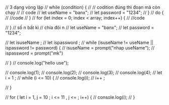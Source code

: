 // 3 dạng vòng lặp
// while (condition) {
//     // codition đúng thì đoạn mã còn chạy
//     // code
//     let useName = "banx";
//     let password = "1234";
// }
// do {
//     //code
// }
// for (let index = 0; index < array; index++) {
//     //code

// }
// số n bất kì
// chia đôi n
// let useName = "banx";
// let password = "1234";

// let isuseName ;
// let ispassword ;
// while (isuseName != useName || ispassword != password) {
//     isuseName = prompt("nhap useName");
//     ispassword = prompt("mk")

// }
// console.log("hello use");

// console.log(1);
// console.log(2);
// console.log(3);
// console.log(4);
// let i = 1 ;
// while (i <= 10) {
//     console.log(i);
//     i++ ;

// }

// for ( let i = 1, j = 10 ; i <= 11 , j <= ; i++) {
//     console.log(i);
// }
